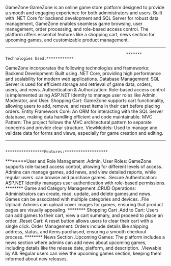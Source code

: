 GameZone
GameZone is an online game store platform designed to provide a smooth and engaging experience for both administrators and users. Built with .NET Core for backend development and SQL Server for robust data management, GameZone enables seamless game browsing, user management, order processing, and role-based access control. The platform offers essential features like a shopping cart, news section for upcoming games, and customizable product management.
*******************************************************************************************************************************************************************************************
                                                         ******* Technologies Used:************
GameZone incorporates the following technologies and frameworks:
Backend Development: Built using .NET Core, providing high performance and scalability for modern web applications.
Database Management: SQL Server is used for efficient storage and retrieval of game data, orders, users, and news.
Authentication & Authorization: Role-based access control is implemented using ASP.NET Identity to manage user roles like Admin, Moderator, and User.
Shopping Cart: GameZone supports cart functionality, allowing users to add, remove, and reset items in their cart before placing orders.
Entity Framework Core: An ORM for interacting with the SQL Server database, making data handling efficient and code maintainable.
MVC Pattern: The project follows the MVC architectural pattern to separate concerns and provide clear structure.
ViewModels: Used to manage and validate data for forms and views, especially for game creation and editing.
*******************************************************************************************************************************************************************************************
                                                        *****************Features:*******************
 ********User and Role Management
.Admin, User Roles: GameZone supports role-based access control, allowing for different levels of access. Admins can manage games, add news, and view detailed reports, while regular users .can browse and purchase games.
.Secure Authentication: ASP.NET Identity manages user authentication with role-based permissions.
******** Game and Category Management
.CRUD Operations: Administrators can create, read, update, and delete games,and news. Games can be associated with multiple categories and devices.
.File Upload: Admins can upload cover images for games, ensuring that product pages are visually appealing.
******** Shopping Cart
.Add to Cart: Users can add games to their cart, view a cart summary, and proceed to place an order.
.Reset Cart: A reset button allows users to clear their cart with a single click.
Order Management: Orders include details like shipping address, status, and items purchased, ensuring a smooth checkout process.
******** News Section
.Upcoming Games: The platform includes a news section where admins can add news about upcoming games, including details like the release date, platform, and description.
.Viewable by All: Regular users can view the upcoming games section, keeping them informed about new releases.
